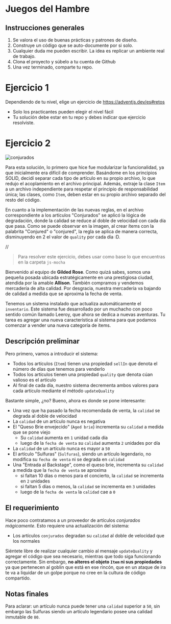# Juegos del Hambre

## Instrucciones generales
1. Se valora el uso de buenas prácticas y patrones de diseño.
2. Construye un código que se auto-documente por si solo.
3. Cualquier duda me pueden escribir. La idea es replicar un ambiente real de trabajo.
4. Clona el proyecto y súbelo a tu cuenta de Github
5. Una vez terminado, comparte tu repo.

# Ejercicio 1
Dependiendo de tu nivel, elige un ejercicio de https://adventjs.dev/es#retos
* Solo los practicantes pueden elegir el nivel fácil
* Tu solución debe estar en tu repo y debes indicar que ejercicio resolviste.

# Ejercicio 2


![conjurados](https://github.com/user-attachments/assets/89a67dc7-3999-4ab4-8aa9-5ce4dfe7a18c)

Para esta solución, lo primero que hice fue modularizar la funcionalidad, ya que inicialmente era difícil de comprender. Basándome en los principios SOLID, decidí separar cada tipo de artículo en su propio archivo, lo que redujo el acoplamiento en el archivo principal. Además, extraje la clase `Item` a un archivo independiente para respetar el principio de responsabilidad única; las clases, como `Item`, deben estar en su propio archivo separado del resto del código.

En cuanto a la implementación de las nuevas reglas, en el archivo correspondiente a los artículos "Conjurados" se aplicó la lógica de degradación, donde la calidad se reduce al doble de velocidad con cada día que pasa. Como se puede observar en la imagen, al crear ítems con la palabrita "Conjured" o "conjured", la regla se aplica de manera correcta, disminuyendo en 2 el valor de `quality` por cada día :D.


//

> Para resolver este ejercicio, debes usar como base lo que encuentras en la carpeta `js-mocha`

Bienvenido al equipo de **Gilded Rose**.
Como quizá sabes, somos una pequeña posada ubicada estratégicamente en una prestigiosa ciudad, atendida por la amable **Allison**.
También compramos y vendemos mercadería de alta calidad.
Por desgracia, nuestra mercadería va bajando de calidad a medida que se aproxima la fecha de venta.

Tenemos un sistema instalado que actualiza automáticamente el `inventario`.
Este sistema fue desarrollado por un muchacho con poco sentido común llamado Leeroy, que ahora se dedica a nuevas aventuras.
Tu tarea es agregar una nueva característica al sistema para que podamos comenzar a vender una nueva categoría de items.

## Descripción preliminar

Pero primero, vamos a introducir el sistema:

* Todos los artículos (`Item`) tienen una propiedad `sellIn` que denota el número de días que tenemos para venderlo
* Todos los artículos tienen una propiedad `quality` que denota cúan valioso es el artículo
* Al final de cada día, nuestro sistema decrementa ambos valores para cada artículo mediante el método `updateQuality`

Bastante simple, ¿no? Bueno, ahora es donde se pone interesante:

* Una vez que ha pasado la fecha recomendada de venta, la `calidad` se degrada al doble de velocidad
* La `calidad` de un artículo nunca es negativa
* El "Queso Brie envejecido" (`Aged brie`) incrementa su `calidad` a medida que se pone viejo
    * Su `calidad` aumenta en `1` unidad cada día
    * luego de la `fecha de venta` su `calidad` aumenta `2` unidades por día
* La `calidad` de un artículo nunca es mayor a `50`
* El artículo "Sulfuras" (`Sulfuras`), siendo un artículo legendario, no modifica su `fecha de venta` ni se degrada en `calidad`
* Una "Entrada al Backstage", como el queso brie, incrementa su `calidad` a medida que la `fecha de venta` se aproxima
    * si faltan 10 días o menos para el concierto, la `calidad` se incrementa en `2` unidades
    * si faltan 5 días o menos, la `calidad` se incrementa en `3` unidades
    * luego de la `fecha de venta` la `calidad` cae a `0`

## El requerimiento

Hace poco contratamos a un proveedor de artículos *conjurados mágicamente*.
Esto requiere una actualización del sistema:

* Los artículos `conjurados` degradan su `calidad` al doble de velocidad que los normales

Siéntete libre de realizar cualquier cambio al mensaje `updateQuality` y agregar el código que sea necesario, mientras que todo siga funcionando correctamente. Sin embargo, **no alteres el objeto `Item` ni sus propiedades** ya que pertenecen al goblin que está en ese rincón, que en un ataque de ira te va a liquidar de un golpe porque no cree en la cultura de código compartido.

## Notas finales

Para aclarar: un artículo nunca puede tener una `calidad` superior a `50`, sin embargo las Sulfuras siendo un artículo legendario posee una calidad inmutable de `80`.
